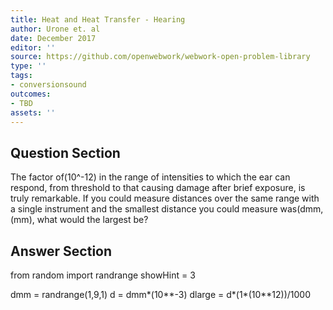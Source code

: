 ```yaml
---
title: Heat and Heat Transfer - Hearing
author: Urone et. al
date: December 2017
editor: ''
source: https://github.com/openwebwork/webwork-open-problem-library
type: ''
tags:
- conversionsound
outcomes:
- TBD
assets: ''
---
```


## Question Section 

The factor of(10^-12) in the range of intensities to which the ear can respond, from
threshold to that causing damage after brief exposure, is truly remarkable. If you
could measure distances over the same range with a single instrument and the
smallest distance you could measure was(dmm,(mm), what would the largest be?


## Answer Section

from random import randrange
showHint = 3

dmm = randrange(1,9,1)
d = dmm*(10**-3)
dlarge = d*(1*(10**12))/1000